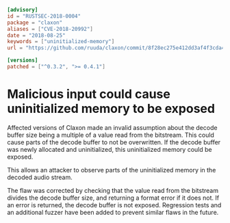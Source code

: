 ```toml
[advisory]
id = "RUSTSEC-2018-0004"
package = "claxon"
aliases = ["CVE-2018-20992"]
date = "2018-08-25"
keywords = ["uninitialized-memory"]
url = "https://github.com/ruuda/claxon/commit/8f28ec275e412dd3af4f3cda460605512faf332c"

[versions]
patched = ["^0.3.2", ">= 0.4.1"]
```

# Malicious input could cause uninitialized memory to be exposed

Affected versions of Claxon made an invalid assumption about the decode buffer
size being a multiple of a value read from the bitstream. This could cause parts
of the decode buffer to not be overwritten. If the decode buffer was newly
allocated and uninitialized, this uninitialized memory could be exposed.

This allows an attacker to observe parts of the uninitialized memory in the
decoded audio stream.

The flaw was corrected by checking that the value read from the bitstream divides
the decode buffer size, and returning a format error if it does not. If an error
is returned, the decode buffer is not exposed. Regression tests and an
additional fuzzer have been added to prevent similar flaws in the future.
